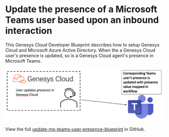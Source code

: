 # Update the presence of a Microsoft Teams user based upon an inbound interaction

This Genesys Cloud Developer Blueprint describes how to setup Genesys Cloud and Microsoft Azure Active Directory. When the a Genesys Cloud user's presence is updated, so is a Genesys Cloud agent's presence in Microsoft Teams.

![Microsoft Teams agent view](blueprint/images/msteams-presence-workflow.png "Microsoft Teams presence update from an agent's point of view")

View the full [update-ms-teams-user-presence-blueprint](https://github.com/GenesysCloudBlueprints/update-ms-teams-user-presence-blueprint "Goes to the update-ms-teams-user-presence-blueprint") in GitHub.